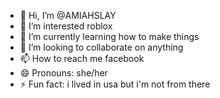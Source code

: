 - 👋 Hi, I’m @AMIAHSLAY
- 👀 I’m interested roblox
- 🌱 I’m currently learning how to make things
- 💞️ I’m looking to collaborate on anything
- 📫 How to reach me facebook
- 😄 Pronouns: she/her
- ⚡ Fun fact: i lived in usa but i'm not from there

<!---
AMIAHSLAY/AMIAHSLAY is a ✨ special ✨ repository because its `README.md` (this file) appears on your GitHub profile.
You can click the Preview link to take a look at your changes.
--->
